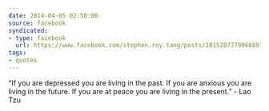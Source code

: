 ```yaml
---
date: 2014-04-05 02:50:00
source: facebook
syndicated:
- type: facebook
  url: https://www.facebook.com/stephen.roy.tang/posts/10152877799668912
tags: 
- quotes
---
```


“If you are depressed you are living in the past.  If you are anxious you are living in the future.  If you are at peace you are living in the present.” - Lao Tzu